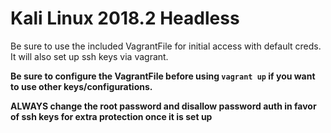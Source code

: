 # Kali Linux 2018.2 Headless

Be sure to use the included VagrantFile for initial access with default creds.
It will also set up ssh keys via vagrant.

**Be sure to configure the VagrantFile before using `vagrant up` if you want to use other keys/configurations.**

**ALWAYS change the root password and disallow password auth in favor of ssh keys for extra protection once it is set up**
